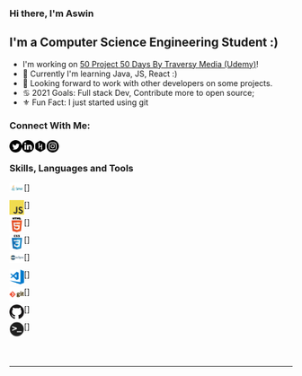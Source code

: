 ### Hi there, I'm Aswin

## I'm a Computer Science Engineering Student :)
- I'm working on [50 Project 50 Days By Traversy Media (Udemy)][website]!
- 🤚 Currently  I'm learning Java, JS, React :)
- 🤗 Looking forward to work with other developers on some projects.
- ♋️ 2021 Goals: Full stack Dev, Contribute more to open source;
- ⚜️ Fun Fact: I just started using git 

### Connect With Me:

[<img align="left" alt="photreo" width="22px" src="twitter.png"/>][Twitter]
[<img align="left" alt="aswin" width="22px" src="link.png"/>][LinkEdin]
[<img align="left" alt="aswin" width="22px" src="hacker.png"/>][HackerRank]
[<img align="left" alt="aswin" width="22px" src="instagram.png"/>][Instagram]
<br />

### Skills, Languages and Tools

[<img align="left" alt="Java" width="26px" src="java.png" />]

[<img align="left" alt="JavaScript" width="26px" src="js.png" />]

[<img align="left" alt="HTML5" width="26px" src="html.png" />]

[<img align="left" alt="CSS3" width="26px" src="css.png" />]

[<img align="left" alt="Eclipse" width="26px" src="ecl.png" />]

[<img align="left" alt="Visual Studio Code" width="26px" src="vsc.png" />]

[<img align="left" alt="Git" width="26px" src="git.png" />]

[<img align="left" alt="GitHub" width="26px" src="github.png" />]

[<img align="left" alt="Terminal" width="26px" src="term.png" />]

<br />
<br />

---

[website]: https://www.udemy.com/course/50-projects-50-days/
[Twitter]: https://twitter.com/aswin139
[LinkEdin]: https://www.linkedin.com/in/aswin-a-p/
[HackerRank]: https://www.hackerrank.com/aswinap10
[Instagram]: https://www.instagram.com/a.s__w.i.n/